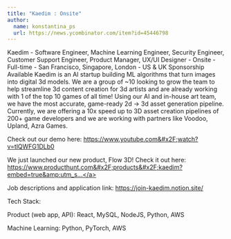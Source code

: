 ```yaml
---
title: "Kaedim : Onsite"
author:
  name: konstantina_ps
  url: https://news.ycombinator.com/item?id=45446798
---
```

Kaedim - Software Engineer, Machine Learning Engineer, Security Engineer, Customer Support Engineer, Product Manager, UX&#x2F;UI Designer - Onsite - Full-time - San Francisco, Singapore, London - US &amp; UK Sponsorship Available Kaedim is an AI startup building ML algorithms that turn images into digital 3d models. We are a group of ~10 looking to grow the team to help streamline 3d content creation for 3d artists and are already working with 1 of the top 10 games of all time! Using our AI and in-house art team, we have the most accurate, game-ready 2d → 3d asset generation pipeline. Currently, we are offering a 10x speed up to 3D asset creation pipelines of 200+ game developers and we are working with partners like Voodoo, Upland, Azra Games.

Check out our demo here: <a href="https:&#x2F;&#x2F;www.youtube.com&#x2F;watch?v=tlQWFG1DLb0" rel="nofollow">https:&#x2F;&#x2F;www.youtube.com&#x2F;watch?v=tlQWFG1DLb0</a>

We just launched our new product, Flow 3D! Check it out here: <a href="https:&#x2F;&#x2F;www.producthunt.com&#x2F;products&#x2F;kaedim?embed=true&amp;utm_source=badge-featured&amp;utm_medium=badge&amp;utm_source=badge-flow-3d" rel="nofollow">https:&#x2F;&#x2F;www.producthunt.com&#x2F;products&#x2F;kaedim?embed=true&amp;utm_s...</a>

Job descriptions and application link: <a href="https:&#x2F;&#x2F;join-kaedim.notion.site&#x2F;" rel="nofollow">https:&#x2F;&#x2F;join-kaedim.notion.site&#x2F;</a>

Tech Stack:

Product (web app, API): React, MySQL, NodeJS, Python, AWS

Machine Learning: Python, PyTorch, AWS
<JobApplication />
